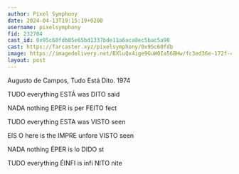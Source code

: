 ```yaml
---
author: Pixel Symphony
date: 2024-04-13T19:15:19+0200
username: pixelsymphony
fid: 232704
cast_id: 0x95c60fdb05e65bd1337bde11a6aca0ec5bac5a90
cast: https://farcaster.xyz/pixelsymphony/0x95c60fdb
image: https://imagedelivery.net/BXluQx4ige9GuW0Ia56BHw/fc3ed36e-172f-48ef-9497-e123a0b8ec00/original
layout: post
---
```


Augusto de Campos, Tudo Está Dito. 1974

TUDO everything
ESTÁ was
DITO said

NADA nothing
EPER is per
FEITO fect

TUDO everything
ESTA was
VISTO seen

EIS O here is the
IMPRE unfore
VISTO seen

NADA nothing
ÉPER is lo
DIDO st

TUDO everything
ÉINFI is infi
NITO nite

<img src='https://imagedelivery.net/BXluQx4ige9GuW0Ia56BHw/fc3ed36e-172f-48ef-9497-e123a0b8ec00/original' alt='' referrerpolicy='no-referrer'/>
